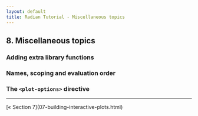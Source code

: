 ```yaml
---
layout: default
title: Radian Tutorial - Miscellaneous topics
---
```


## 8. Miscellaneous topics

### Adding extra library functions

### Names, scoping and evaluation order

### The `<plot-options>` directive


<hr>
[&laquo; Section 7](07-building-interactive-plots.html)
